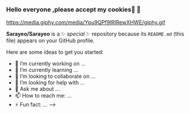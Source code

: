 ### Hello everyone ,please accept my cookies🍪 👋 ###

https://media.giphy.com/media/Ypu9QPf9lRlRewXHWE/giphy.gif

**Sarayeo/Sarayeo** is a ✨ _special_ ✨ repository because its `README.md` (this file) appears on your GitHub profile.

Here are some ideas to get you started:

- 🔭 I’m currently working on ...
- 🌱 I’m currently learning ...
- 👯 I’m looking to collaborate on ...
- 🤔 I’m looking for help with ...
- 💬 Ask me about ...
- 📫 How to reach me: ...
- ⚡ Fun fact: ...
-->
